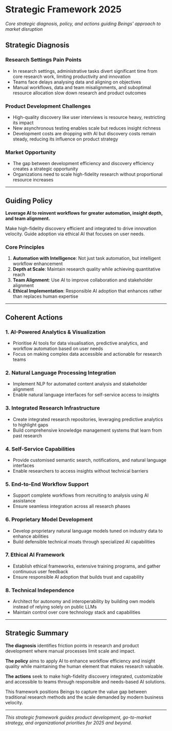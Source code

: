 # Strategic Framework 2025

*Core strategic diagnosis, policy, and actions guiding Beings' approach to market disruption*

## Strategic Diagnosis

### Research Settings Pain Points
- In research settings, administrative tasks divert significant time from core research work, limiting productivity and innovation
- Teams face delays analysing data and aligning on objectives  
- Manual workflows, data and team misalignments, and suboptimal resource allocation slow down research and product outcomes

### Product Development Challenges  
- High-quality discovery like user interviews is resource heavy, restricting its impact
- New asynchronous testing enables scale but reduces insight richness
- Development costs are dropping with AI but discovery costs remain steady, reducing its influence on product strategy

### Market Opportunity
- The gap between development efficiency and discovery efficiency creates a strategic opportunity
- Organizations need to scale high-fidelity research without proportional resource increases

---

## Guiding Policy  

**Leverage AI to reinvent workflows for greater automation, insight depth, and team alignment.**

Make high-fidelity discovery efficient and integrated to drive innovation velocity. Guide adoption via ethical AI that focuses on user needs.

### Core Principles
1. **Automation with Intelligence**: Not just task automation, but intelligent workflow enhancement
2. **Depth at Scale**: Maintain research quality while achieving quantitative reach
3. **Team Alignment**: Use AI to improve collaboration and stakeholder alignment
4. **Ethical Implementation**: Responsible AI adoption that enhances rather than replaces human expertise

---

## Coherent Actions

### 1. AI-Powered Analytics & Visualization
- Prioritise AI tools for data visualisation, predictive analytics, and workflow automation based on user needs
- Focus on making complex data accessible and actionable for research teams

### 2. Natural Language Processing Integration
- Implement NLP for automated content analysis and stakeholder alignment
- Enable natural language interfaces for self-service access to insights

### 3. Integrated Research Infrastructure
- Create integrated research repositories, leveraging predictive analytics to highlight gaps
- Build comprehensive knowledge management systems that learn from past research

### 4. Self-Service Capabilities
- Provide customised semantic search, notifications, and natural language interfaces
- Enable researchers to access insights without technical barriers

### 5. End-to-End Workflow Support
- Support complete workflows from recruiting to analysis using AI assistance
- Ensure seamless integration across all research phases

### 6. Proprietary Model Development
- Develop proprietary natural language models tuned on industry data to enhance abilities
- Build defensible technical moats through specialized AI capabilities

### 7. Ethical AI Framework
- Establish ethical frameworks, extensive training programs, and gather continuous user feedback
- Ensure responsible AI adoption that builds trust and capability

### 8. Technical Independence
- Architect for autonomy and interoperability by building own models instead of relying solely on public LLMs
- Maintain control over core technology stack and capabilities

---

## Strategic Summary

**The diagnosis** identifies friction points in research and product development where manual processes limit scale and impact.

**The policy** aims to apply AI to enhance workflow efficiency and insight quality while maintaining the human element that makes research valuable.

**The actions** seek to make high-fidelity discovery integrated, customizable and accessible to teams through responsible and needs-based AI solutions.

This framework positions Beings to capture the value gap between traditional research methods and the scale demanded by modern business velocity.

---

*This strategic framework guides product development, go-to-market strategy, and organizational priorities for 2025 and beyond.*
